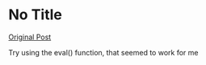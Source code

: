 # No Title

[Original Post](https://discourse.onlinedegree.iitm.ac.in/t/164277/92)

<p>Try using the eval() function, that seemed to work for me</p>
